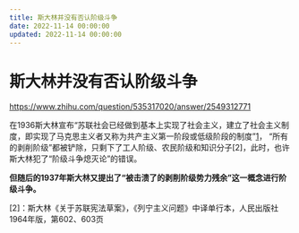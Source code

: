 ```yaml
---
title: 斯大林并没有否认阶级斗争
date: 2022-11-14 00:00:00
updated: 2022-11-14 00:00:00
---
```



# 斯大林并没有否认阶级斗争

https://www.zhihu.com/question/535317020/answer/2549312771

在1936斯大林宣布“苏联社会已经做到基本上实现了社会主义，建立了社会主义制度，即实现了马克思主义者又称为共产主义第一阶段或低级阶段的制度”[1]，
“所有的剥削阶级”都被铲除，只剩下了工人阶级、农民阶级和知识分子[2]，此时，也许斯大林犯了“阶级斗争熄灭论”的错误。

**但随后的1937年斯大林又提出了“被击溃了的剥削阶级势力残余”这一概念进行阶级斗争。**








[1]: 斯大林《关于苏联宪法草案》，《列宁主义问题》中译单行本，人民出版社1964年版，第607页**


[2]：斯大林《关于苏联宪法草案》，《列宁主义问题》中译单行本，人民出版社1964年版，第602、603页
